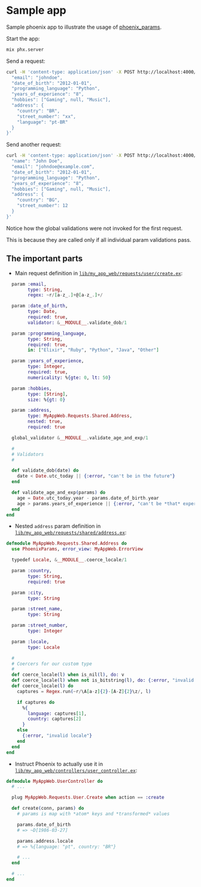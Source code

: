 # Sample app

Sample phoenix app to illustrate the usage of [phoenix_params](https://github.com/smanolloff/phoenix_params).

Start the app:

```bash
mix phx.server
```

Send a request:

```bash
curl -H 'content-type: application/json' -X POST http://localhost:4000/api/users -d '{
  "email": "johndoe",
  "date_of_birth": "2012-01-01",
  "programming_language": "Python",
  "years_of_experience": "8",
  "hobbies": ["Gaming", null, "Music"],
  "address": {
    "country": "BR",
    "street_number": "xx",
    "language": "pt-BR"
  }
}'
```

Send another request:

```bash
curl -H 'content-type: application/json' -X POST http://localhost:4000/api/users -d '{
  "name": "John Doe",
  "email": "johndoe@example.com",
  "date_of_birth": "2012-01-01",
  "programming_language": "Python",
  "years_of_experience": "8",
  "hobbies": ["Gaming", null, "Music"],
  "address": {
    "country": "BG",
    "street_number": 12
  }
}'
```

Notice how the global validations were not invoked for the first request.

This is because they are called only if all individual param validations pass.

## The important parts

* Main request definition in [`lib/my_app_web/requests/user/create.ex`](lib/my_app_web/requests/user/create.ex):

```elixir
  param :email,
        type: String,
        regex: ~r/[a-z_.]+@[a-z_.]+/

  param :date_of_birth,
        type: Date,
        required: true,
        validator: &__MODULE__.validate_dob/1

  param :programming_language,
        type: String,
        required: true,
        in: ["Elixir", "Ruby", "Python", "Java", "Other"]

  param :years_of_experience,
        type: Integer,
        required: true,
        numericality: %{gte: 0, lt: 50}

  param :hobbies,
        type: [String],
        size: %{gt: 0}

  param :address,
        type: MyAppWeb.Requests.Shared.Address,
        nested: true,
        required: true

  global_validator &__MODULE__.validate_age_and_exp/1

  #
  # Validators
  #

  def validate_dob(date) do
    date < Date.utc_today || {:error, "can't be in the future"}
  end

  def validate_age_and_exp(params) do
    age = Date.utc_today.year - params.date_of_birth.year
    age > params.years_of_experience || {:error, "can't be *that* experienced"}
  end
end
```

* Nested `address` param definition in [`lib/my_app_web/requests/shared/address.ex`](lib/my_app_web/requests/shared/address.ex):

```elixir
defmodule MyAppWeb.Requests.Shared.Address do
  use PhoenixParams, error_view: MyAppWeb.ErrorView

  typedef Locale, &__MODULE__.coerce_locale/1

  param :country,
        type: String,
        required: true

  param :city,
        type: String

  param :street_name,
        type: String

  param :street_number,
        type: Integer

  param :locale,
        type: Locale

  #
  # Coercers for our custom type
  #
  def coerce_locale(l) when is_nil(l), do: v
  def coerce_locale(l) when not is_bitstring(l), do: {:error, "invalid locale"}
  def coerce_locale(l) do
    captures = Regex.run(~r/\A[a-z]{2}-[A-Z]{2}\z/, l)

    if captures do
      %{
        language: captures[1],
        country: captures[2]
      }
    else
      {:error, "invalid locale"}
    end
  end
end
```

* Instruct Phoenix to actually use it in [`lib/my_app_web/controllers/user_controller.ex`](lib/my_app_web/controllers/user_controller.ex):

```elixir
defmodule MyAppWeb.UserController do
  # ...

  plug MyAppWeb.Requests.User.Create when action == :create

  def create(conn, params) do
    # params is map with *atom* keys and *transformed* values

    params.date_of_birth
    # => ~D[1986-03-27]

    params.address.locale
    # => %{language: "pt", country: "BR"}

    # ...
  end

  # ...
end
```

